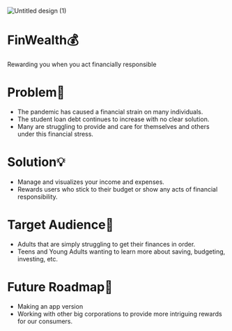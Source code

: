 ![Untitled design (1)](https://user-images.githubusercontent.com/52230497/115115476-4aa11d80-9fb2-11eb-838d-e76885a1e8c9.png)


# FinWealth💰️
Rewarding you when you act financially responsible


# Problem🤔
- The pandemic has caused a financial strain on many individuals.
- The student loan debt continues to increase with no clear solution.
- Many are struggling to provide and care for themselves and others under this financial stress.

# Solution💡️
- Manage and visualizes your income and expenses.
- Rewards users who stick to their budget or show any acts of financial responsibility. 

# Target Audience🎯️
- Adults that are simply struggling to get their finances in order.
- Teens and Young Adults wanting to learn more about saving, budgeting, investing, etc.

# Future Roadmap🚀️
- Making an app version
- Working with other big corporations to provide more intriguing rewards for our consumers.




